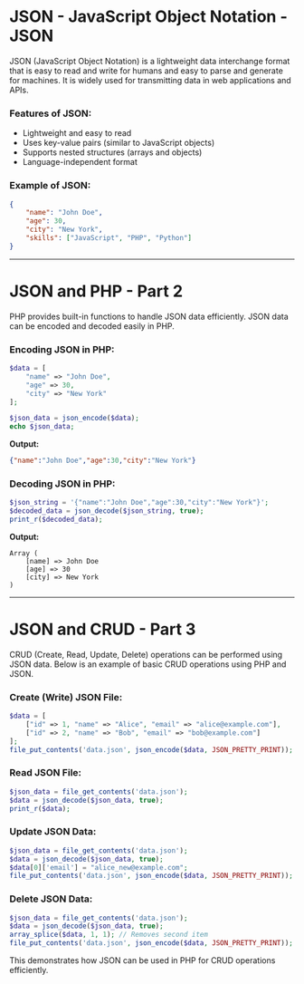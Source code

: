 # JSON - JavaScript Object Notation - JSON

JSON (JavaScript Object Notation) is a lightweight data interchange format that is easy to read and write for humans and easy to parse and generate for machines. It is widely used for transmitting data in web applications and APIs.

### Features of JSON:
- Lightweight and easy to read
- Uses key-value pairs (similar to JavaScript objects)
- Supports nested structures (arrays and objects)
- Language-independent format

### Example of JSON:
```json
{
    "name": "John Doe",
    "age": 30,
    "city": "New York",
    "skills": ["JavaScript", "PHP", "Python"]
}
```

---

# JSON and PHP - Part 2

PHP provides built-in functions to handle JSON data efficiently. JSON data can be encoded and decoded easily in PHP.

### Encoding JSON in PHP:
```php
$data = [
    "name" => "John Doe",
    "age" => 30,
    "city" => "New York"
];

$json_data = json_encode($data);
echo $json_data;
```
**Output:**
```json
{"name":"John Doe","age":30,"city":"New York"}
```

### Decoding JSON in PHP:
```php
$json_string = '{"name":"John Doe","age":30,"city":"New York"}';
$decoded_data = json_decode($json_string, true);
print_r($decoded_data);
```
**Output:**
```
Array (
    [name] => John Doe
    [age] => 30
    [city] => New York
)
```

---

# JSON and CRUD - Part 3

CRUD (Create, Read, Update, Delete) operations can be performed using JSON data. Below is an example of basic CRUD operations using PHP and JSON.

### Create (Write) JSON File:
```php
$data = [
    ["id" => 1, "name" => "Alice", "email" => "alice@example.com"],
    ["id" => 2, "name" => "Bob", "email" => "bob@example.com"]
];
file_put_contents('data.json', json_encode($data, JSON_PRETTY_PRINT));
```

### Read JSON File:
```php
$json_data = file_get_contents('data.json');
$data = json_decode($json_data, true);
print_r($data);
```

### Update JSON Data:
```php
$json_data = file_get_contents('data.json');
$data = json_decode($json_data, true);
$data[0]['email'] = "alice_new@example.com";
file_put_contents('data.json', json_encode($data, JSON_PRETTY_PRINT));
```

### Delete JSON Data:
```php
$json_data = file_get_contents('data.json');
$data = json_decode($json_data, true);
array_splice($data, 1, 1); // Removes second item
file_put_contents('data.json', json_encode($data, JSON_PRETTY_PRINT));
```

This demonstrates how JSON can be used in PHP for CRUD operations efficiently.

